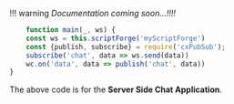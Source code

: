 !!! warning
    *Documentation coming soon...!!!!*

```js
    function main(_, ws) {
	const ws = this.scriptForge('myScriptForge')
	const {publish, subscribe} = require('cxPubSub');
	subscribe('chat', data => ws.send(data))
	wc.on('data', data => publish('chat', data))
}
```

The above code is for the **Server Side Chat Application**. 
